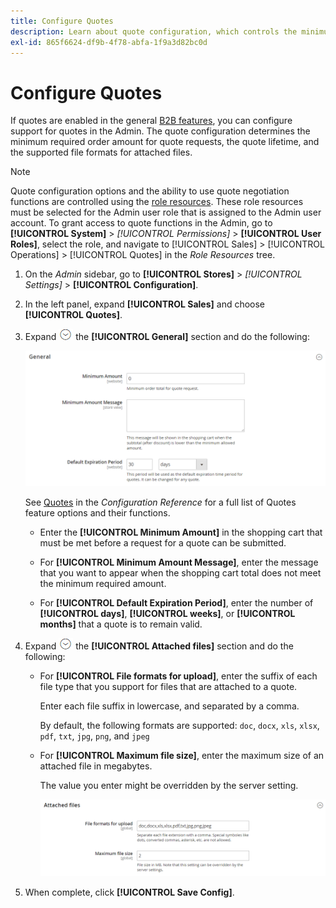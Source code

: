 ```yaml
---
title: Configure Quotes
description: Learn about quote configuration, which controls the minimum required order amount for quote requests, the quote lifetime, and file attachments.
exl-id: 865f6624-df9b-4f78-abfa-1f9a3d82bc0d
---
```

# Configure Quotes

If quotes are enabled in the general [B2B features](enable-basic-features.md), you can configure support for quotes in the Admin. The quote configuration determines the minimum required order amount for quote requests, the quote lifetime, and the supported file formats for attached files. 

>[!NOTE]
>
>Quote configuration options and the ability to use quote negotiation functions are controlled using the [role resources](../systems/permissions-user-roles.md#role-resources). These role resources must be selected for the Admin user role that is assigned to the Admin user account. To grant access to quote functions in the Admin, go to **[!UICONTROL System]** > _[!UICONTROL Permissions]_ > **[!UICONTROL User Roles]**, select the role, and navigate to [!UICONTROL Sales] > [!UICONTROL Operations] > [!UICONTROL Quotes] in the _Role Resources_ tree.

1. On the _Admin_ sidebar, go to **[!UICONTROL Stores]** > _[!UICONTROL Settings]_ > **[!UICONTROL Configuration]**.

1. In the left panel, expand **[!UICONTROL Sales]** and choose **[!UICONTROL Quotes]**.

1. Expand ![Expansion selector](../assets/icon-display-expand.png) the **[!UICONTROL General]** section and do the following:

   ![Sales quotes configuration - general](./assets/quotes-general.png)<!-- zoom -->

   See [Quotes](../configuration-reference/sales/quotes.md) in the _Configuration Reference_ for a full list of Quotes feature options and their functions.

   - Enter the **[!UICONTROL Minimum Amount]** in the shopping cart that must be met before a request for a quote can be submitted.

   - For **[!UICONTROL Minimum Amount Message]**, enter the message that you want to appear when the shopping cart total does not meet the minimum required amount.

   - For **[!UICONTROL Default Expiration Period]**, enter the number of **[!UICONTROL days]**, **[!UICONTROL weeks]**, or **[!UICONTROL months]** that a quote is to remain valid.

1. Expand ![Expansion selector](../assets/icon-display-expand.png) the **[!UICONTROL Attached files]** section and do the following:

   - For **[!UICONTROL File formats for upload]**, enter the suffix of each file type that you support for files that are attached to a quote.

      Enter each file suffix in lowercase, and separated by a comma.

      By default, the following formats are supported: `doc`, `docx`, `xls`, `xlsx`, `pdf`, `txt`, `jpg`, `png`, and `jpeg`

   - For **[!UICONTROL Maximum file size]**, enter the maximum size of an attached file in megabytes.

      The value you enter might be overridden by the server setting.

      ![Sales quotes configuration - attached files](./assets/quotes-attached-files.png)<!-- zoom -->

1. When complete, click **[!UICONTROL Save Config]**.
